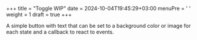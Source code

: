 +++
title = "Toggle WIP"
date = 2024-10-04T19:45:29+03:00
menuPre = '<i class="icon-toggle-on"></i> '
weight = 1
draft = true
+++

A simple button with text that can be set to a background color or image for each state and a callback to react to events.

<!--more-->

